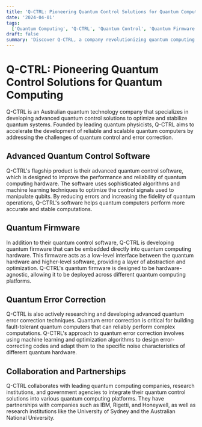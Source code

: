 ```yaml
---
title: 'Q-CTRL: Pioneering Quantum Control Solutions for Quantum Computing'
date: '2024-04-01'
tags:
  ['Quantum Computing', 'Q-CTRL', 'Quantum Control', 'Quantum Firmware', 'Quantum Error Correction']
draft: false
summary: 'Discover Q-CTRL, a company revolutionizing quantum computing through advanced quantum control solutions, quantum firmware, and error correction techniques.'
---
```


# Q-CTRL: Pioneering Quantum Control Solutions for Quantum Computing

Q-CTRL is an Australian quantum technology company that specializes in developing advanced quantum control solutions to optimize and stabilize quantum systems. Founded by leading quantum physicists, Q-CTRL aims to accelerate the development of reliable and scalable quantum computers by addressing the challenges of quantum control and error correction.

## Advanced Quantum Control Software

Q-CTRL's flagship product is their advanced quantum control software, which is designed to improve the performance and reliability of quantum computing hardware. The software uses sophisticated algorithms and machine learning techniques to optimize the control signals used to manipulate qubits. By reducing errors and increasing the fidelity of quantum operations, Q-CTRL's software helps quantum computers perform more accurate and stable computations.

## Quantum Firmware

In addition to their quantum control software, Q-CTRL is developing quantum firmware that can be embedded directly into quantum computing hardware. This firmware acts as a low-level interface between the quantum hardware and higher-level software, providing a layer of abstraction and optimization. Q-CTRL's quantum firmware is designed to be hardware-agnostic, allowing it to be deployed across different quantum computing platforms.

## Quantum Error Correction

Q-CTRL is also actively researching and developing advanced quantum error correction techniques. Quantum error correction is critical for building fault-tolerant quantum computers that can reliably perform complex computations. Q-CTRL's approach to quantum error correction involves using machine learning and optimization algorithms to design error-correcting codes and adapt them to the specific noise characteristics of different quantum hardware.

## Collaboration and Partnerships

Q-CTRL collaborates with leading quantum computing companies, research institutions, and government agencies to integrate their quantum control solutions into various quantum computing platforms. They have partnerships with companies such as IBM, Rigetti, and Honeywell, as well as research institutions like the University of Sydney and the Australian National University.
